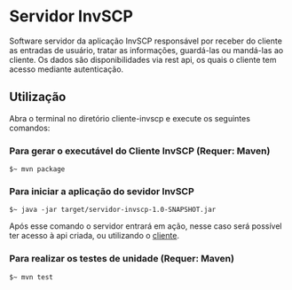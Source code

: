 # Servidor InvSCP
Software servidor da aplicação InvSCP responsável por receber do cliente as entradas de usuário, tratar as informações, guardá-las ou mandá-las ao cliente.
Os dados são disponibilidades via rest api, os quais o cliente tem acesso mediante autenticação.

## Utilização
Abra o terminal no diretório cliente-invscp e execute os seguintes comandos:

### Para gerar o executável do Cliente InvSCP (Requer: Maven)
```
$~ mvn package
```
### Para iniciar a aplicação do sevidor InvSCP

```
$~ java -jar target/servidor-invscp-1.0-SNAPSHOT.jar
```
Após esse comando o servidor entrará em ação, nesse caso será possível ter acesso à api criada, ou utilizando o [cliente](./cliente-invscp).

### Para realizar os testes de unidade (Requer: Maven)
```
$~ mvn test
```

